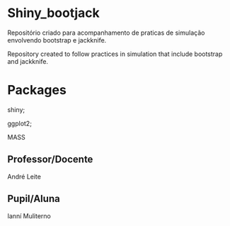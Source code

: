 # Shiny_bootjack


Repositório criado para acompanhamento de praticas de simulação envolvendo bootstrap e jackknife.


Repository created to follow practices in simulation that include bootstrap and jackknife.



# Packages 

shiny;

ggplot2;

MASS

## Professor/Docente

André Leite

## Pupil/Aluna

Ianní Muliterno
